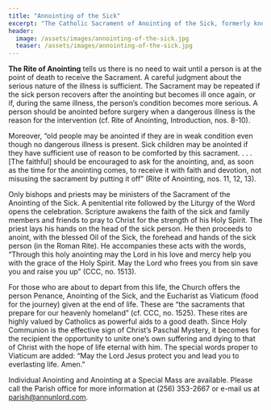 ```yaml
---
title: "Annointing of the Sick"
excerpt: "The Catholic Sacrament of Anointing of the Sick, formerly known as Last Rites or Extreme Unction, is a ritual of healing appropriate not only for physical but also for mental and spiritual sickness."
header:
  image: /assets/images/annointing-of-the-sick.jpg
  teaser: /assets/images/annointing-of-the-sick.jpg
---
```


**The Rite of Anointing** tells us there is no need to wait until a person is at the point of death to receive the Sacrament. A careful judgment about the serious nature of the illness is sufficient. The Sacrament may be repeated if the sick person recovers after the anointing but becomes ill once again, or if, during the same illness, the person’s condition becomes more serious. A person should be anointed before surgery when a dangerous illness is the reason for the intervention (cf. Rite of Anointing, Introduction, nos. 8-10).

Moreover, “old people may be anointed if they are in weak condition even though no dangerous illness is present. Sick children may be anointed if they have sufficient use of reason to be comforted by this sacrament. . . . [The faithful] should be encouraged to ask for the anointing, and, as soon as the time for the anointing comes, to receive it with faith and devotion, not misusing the sacrament by putting it off” (Rite of Anointing, nos. 11, 12, 13).

Only bishops and priests may be ministers of the Sacrament of the Anointing of the Sick. A penitential rite followed by the Liturgy of the Word opens the celebration. Scripture awakens the faith of the sick and family members and friends to pray to Christ for the strength of his Holy Spirit. The priest lays his hands on the head of the sick person. He then proceeds to anoint, with the blessed Oil of the Sick, the forehead and hands of the sick person (in the Roman Rite). He accompanies these acts with the words, “Through this holy anointing may the Lord in his love and mercy help you with the grace of the Holy Spirit. May the Lord who frees you from sin save you and raise you up” (CCC, no. 1513).

For those who are about to depart from this life, the Church offers the person Penance, Anointing of the Sick, and the Eucharist as Viaticum (food for the journey) given at the end of life. These are “the sacraments that prepare for our heavenly homeland” (cf. CCC, no. 1525). These rites are highly valued by Catholics as powerful aids to a good death. Since Holy Communion is the effective sign of Christ’s Paschal Mystery, it becomes for the recipient the opportunity to unite one’s own suffering and dying to that of Christ with the hope of life eternal with him. The special words proper to Viaticum are added: “May the Lord Jesus protect you and lead you to everlasting life. Amen.”

Individual Anointing and Anointing at a Special Mass are available. Please call the Parish office for more information at (256) 353-2667 or e-mail us at parish@annunlord.com.
